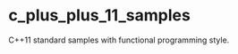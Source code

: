c_plus_plus_11_samples
======================

C++11 standard samples with functional programming style. 